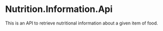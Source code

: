 # Nutrition.Information.Api
This is an API to retrieve nutritional information about a given item of food.
